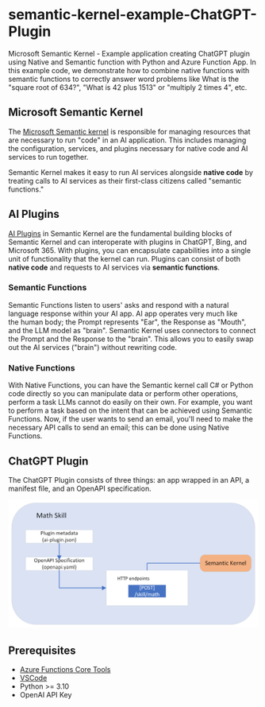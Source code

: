 # semantic-kernel-example-ChatGPT-Plugin
Microsoft Semantic Kernel - Example application creating ChatGPT plugin using Native and Semantic function with Python and Azure Function App. In this example code, we demonstrate how to combine native functions with semantic functions to correctly answer word problems like What is the "square root of 634?", "What is 42 plus 1513" or "multiply 2 times 4", etc.

## Microsoft Semantic Kernel

The [Microsoft Semantic kernel](https://learn.microsoft.com/en-us/semantic-kernel/ai-orchestration/kernel/?tabs=Csharp) is responsible for managing resources that are necessary to run "code" in an AI application. This includes managing the configuration, services, and plugins necessary for native code and AI services to run together.

Semantic Kernel makes it easy to run AI services alongside **native code** by treating calls to AI services as their first-class citizens called "semantic functions."

## AI Plugins

[AI Plugins](https://learn.microsoft.com/en-us/semantic-kernel/ai-orchestration/plugins/?tabs=Csharp) in Semantic Kernel are the fundamental building blocks of Semantic Kernel and can interoperate with plugins in ChatGPT, Bing, and Microsoft 365. With plugins, you can encapsulate capabilities into a single unit of functionality that the kernel can run. Plugins can consist of both **native code** and requests to AI services via **semantic functions**.

### Semantic Functions

Semantic Functions listen to users' asks and respond with a natural language response within your AI app. AI app operates very much like the human body; the Prompt represents "Ear", the Response as "Mouth", and the LLM model as "brain". Semantic Kernel uses connectors to connect the Prompt and the Response to the "brain". This allows you to easily swap out the AI services ("brain") without rewriting code.

### Native Functions

With Native Functions, you can have the Semantic kernel call C# or Python code directly so you can manipulate data or perform other operations, perform a task LLMs cannot do easily on their own. For example, you want to perform a task based on the intent that can be achieved using Semantic Functions. Now, if the user wants to send an email, you'll need to make the necessary API calls to send an email; this can be done using Native Functions.

## ChatGPT Plugin

The ChatGPT Plugin consists of three things: an app wrapped in an API, a manifest file, and an OpenAPI specification.

![alt](./images/MathSkill.png)

## Prerequisites

- [Azure Functions Core Tools](https://www.npmjs.com/package/azure-functions-core-tools)
- [VSCode](https://code.visualstudio.com/download)
- Python >= 3.10
- OpenAI API Key